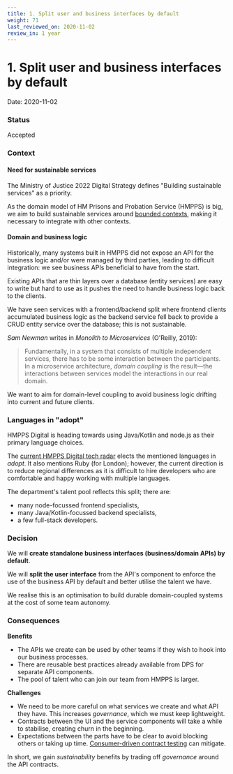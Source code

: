 ```yaml
---
title: 1. Split user and business interfaces by default
weight: 71
last_reviewed_on: 2020-11-02
review_in: 1 year
---
```


# 1. Split user and business interfaces by default

Date: 2020-11-02

### Status

Accepted

### Context

#### Need for sustainable services

The Ministry of Justice 2022 Digital Strategy defines "Building sustainable services" as a priority.

As the domain model of HM Prisons and Probation Service (HMPPS) is big, we aim to build sustainable services
around [bounded contexts][bounded-context], making it necessary to integrate with other contexts.

#### Domain and business logic

Historically, many systems built in HMPPS did not expose an API for the business logic and/or were managed by third
parties, leading to difficult integration: we see business APIs beneficial to have from the start.

Existing APIs that are thin layers over a database (entity services) are easy to write but hard to use as it pushes
the need to handle business logic back to the clients.

We have seen services with a frontend/backend split where frontend clients accumulated business logic as the
backend service fell back to provide a CRUD entity service over the database; this is not sustainable.

_Sam Newman_ writes in _Monolith to Microservices_ (O'Reilly, 2019):

> Fundamentally, in a system that consists of multiple independent services, there has to be some interaction between
> the participants. In a microservice architecture, _domain coupling_ is the result—the interactions between services
> model the interactions in our real domain.

We want to aim for domain-level coupling to avoid business logic drifting into current and future clients.

### Languages in "adopt"

HMPPS Digital is heading towards using Java/Kotlin and node.js as their primary language choices.

The [current HMPPS Digital tech radar][radar] elects the mentioned languages in _adopt_. It also mentions Ruby (for London);
however, the current direction is to reduce regional differences as it is difficult to hire developers who are comfortable
and happy working with multiple languages.

The department's talent pool reflects this split; there are:

- many node-focussed frontend specialists,
- many Java/Kotlin-focussed backend specialists,
- a few full-stack developers.

### Decision

We will **create standalone business interfaces (business/domain APIs) by default**.

We will **split the user interface** from the API's component to enforce the use of the business API by default
and better utilise the talent we have.

We realise this is an optimisation to build durable domain-coupled systems at the cost of some team autonomy.

### Consequences

**Benefits**

- The APIs we create can be used by other teams if they wish to hook into our business processes.
- There are reusable best practices already available from DPS for separate API components.
- The pool of talent who can join our team from HMPPS is larger.

**Challenges**

- We need to be more careful on what services we create and what API they have. This increases _governance_,
  which we must keep lightweight.
- Contracts between the UI and the service components will take a while to stabilise, creating churn in the beginning.
- Expectations between the parts have to be clear to avoid blocking others or taking up time. [Consumer-driven contract testing][cdct] can mitigate.

In short, we gain _sustainability_ benefits by trading off _governance_ around the API contracts.

[radar]: https://ministryofjustice.github.io/hmpps-digital-tech-radar/
[cdct]: https://www.thoughtworks.com/radar/techniques/consumer-driven-contract-testing
[bounded-context]: https://martinfowler.com/bliki/BoundedContext.html
